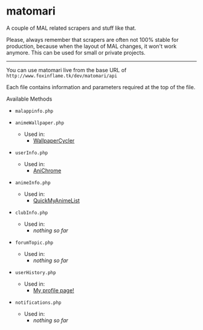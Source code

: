 # matomari

A couple of MAL related scrapers and stuff like that.

Please, always remember that scrapers are often not 100% stable for production, because when the layout of MAL changes, it won't work anymore. This can be used for small or private projects.

---

You can use matomari live from the base URL of ```http://www.foxinflame.tk/dev/matomari/api```

Each file contains information and parameters required at the top of the file. 

Available Methods

- ```malappinfo.php``` 

- ```animeWallpaper.php``` 
  - Used in:
    - [WallpaperCycler](https://github.com/FoxInFlame/WallpaperCycler)

- ```userInfo.php```
  - Used in:
    - [AniChrome](https://github.com/FoxInFlame/AniChrome)
    
- ```animeInfo.php```
  - Used in:
    - [QuickMyAnimeList](https://myanimelist.net/forum/?topicid=1552137)

- ```clubInfo.php``` 
  - Used in:
    - *nothing so far*
      
- ```forumTopic.php```
  - Used in:
    - *nothing so far*

- ```userHistory.php```
  - Used in:
    - [My profile page!](http://www.foxinflame.tk)
    
- ```notifications.php```
  - Used in:
    - *nothing so far*
